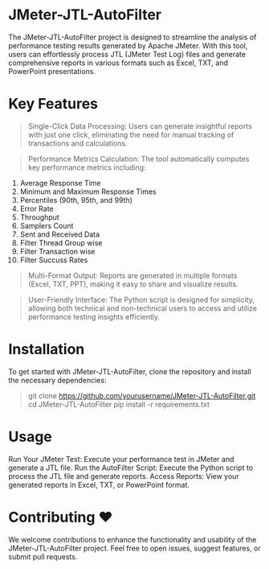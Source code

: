 # JMeter-JTL-AutoFilter
The JMeter-JTL-AutoFilter project is designed to streamline the analysis of performance testing results generated by Apache JMeter. With this tool, users can effortlessly process JTL (JMeter Test Log) files and generate comprehensive reports in various formats such as Excel, TXT, and PowerPoint presentations.

# Key Features
> Single-Click Data Processing: Users can generate insightful reports with just one click, eliminating the need for manual tracking of transactions and calculations.

> Performance Metrics Calculation: The tool automatically computes key performance metrics including:

1. Average Response Time
2. Minimum and Maximum Response Times
3. Percentiles (90th, 95th, and 99th)
4. Error Rate
5. Throughput
6. Samplers Count
7. Sent and Received Data
8. Filter Thread Group wise
9. Filter Transaction wise
10. Filter Succuss Rates

> Multi-Format Output: Reports are generated in multiple formats (Excel, TXT, PPT), making it easy to share and visualize results.

> User-Friendly Interface: The Python script is designed for simplicity, allowing both technical and non-technical users to access and utilize performance testing insights efficiently.

# Installation

To get started with JMeter-JTL-AutoFilter, clone the repository and install the necessary dependencies:
> git clone https://github.com/yourusername/JMeter-JTL-AutoFilter.git
> cd JMeter-JTL-AutoFilter
> pip install -r requirements.txt

# Usage
Run Your JMeter Test: Execute your performance test in JMeter and generate a JTL file.
Run the AutoFilter Script: Execute the Python script to process the JTL file and generate reports.
Access Reports: View your generated reports in Excel, TXT, or PowerPoint format.

# Contributing ❤️
We welcome contributions to enhance the functionality and usability of the JMeter-JTL-AutoFilter project. Feel free to open issues, suggest features, or submit pull requests.
